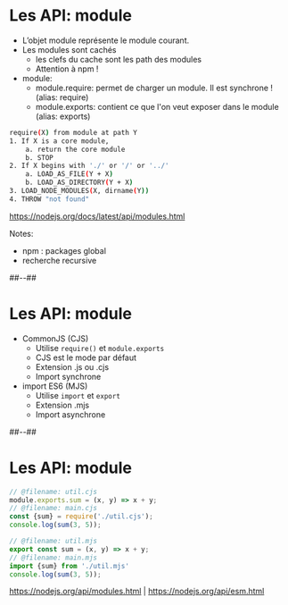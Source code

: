 # Les API: module

* L’objet module représente le module courant.
* Les modules sont cachés
    * les clefs du cache sont les path des modules
    * Attention à npm !
* module:
    * module.require: permet de charger un module. Il est synchrone ! (alias: require)
    * module.exports: contient ce que l'on veut exposer dans le module (alias: exports)

```bash
require(X) from module at path Y
1. If X is a core module,
    a. return the core module
    b. STOP
2. If X begins with './' or '/' or '../'
    a. LOAD_AS_FILE(Y + X)
    b. LOAD_AS_DIRECTORY(Y + X)
3. LOAD_NODE_MODULES(X, dirname(Y))
4. THROW "not found"
```

https://nodejs.org/docs/latest/api/modules.html
<!-- .element: class="credits" -->

Notes:
- npm : packages global
- recherche recursive

##--##

# Les API: module

* CommonJS (CJS)
    * Utilise `require()` et `module.exports`
    * CJS est le mode par défaut
    * Extension .js ou .cjs
    * Import synchrone
* import ES6 (MJS)
    * Utilise `import` et `export`
    * Extension .mjs
    * Import asynchrone

##--##
<!-- .element: class="with-code" -->

# Les API: module

```javascript
// @filename: util.cjs
module.exports.sum = (x, y) => x + y;
// @filename: main.cjs
const {sum} = require('./util.cjs');
console.log(sum(3, 5));
```

```javascript
// @filename: util.mjs
export const sum = (x, y) => x + y;
// @filename: main.mjs
import {sum} from './util.mjs'
console.log(sum(3, 5));
```

https://nodejs.org/api/modules.html |
https://nodejs.org/api/esm.html
<!-- .element: class="credits" -->